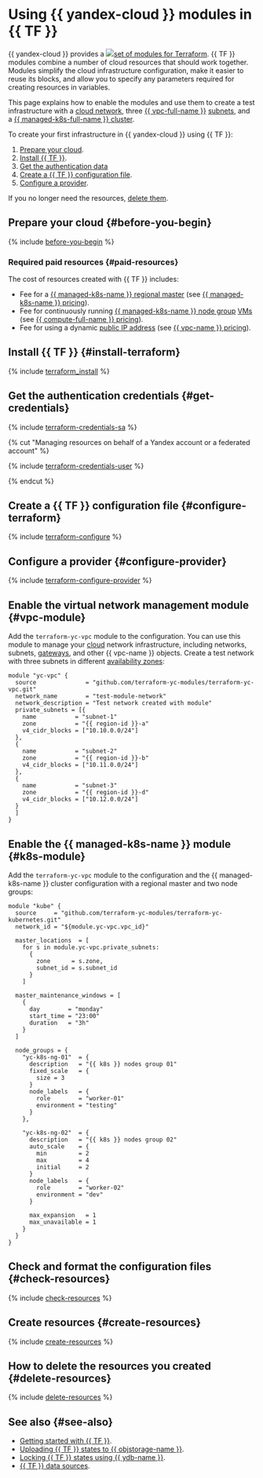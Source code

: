 # Using {{ yandex-cloud }} modules in {{ TF }}

{{ yandex-cloud }} provides a ![](../../_assets/overview/solution-library-icon.svg)[set of modules for Terraform](https://github.com/terraform-yc-modules). {{ TF }} modules combine a number of cloud resources that should work together. Modules simplify the cloud infrastructure configuration, make it easier to reuse its blocks, and allow you to specify any parameters required for creating resources in variables.

This page explains how to enable the modules and use them to create a test infrastructure with a [cloud network](../../vpc/concepts/network.md#network), three [{{ vpc-full-name }}](../../vpc/) [subnets](../../vpc/concepts/network.md#subnet), and a [{{ managed-k8s-full-name }} cluster](../../managed-kubernetes/concepts/index.md#kubernetes-cluster).

To create your first infrastructure in {{ yandex-cloud }} using {{ TF }}:
1. [Prepare your cloud](#before-you-begin).
1. [Install {{ TF }}](#install-terraform).
1. [Get the authentication data](#get-credentials)
1. [Create a {{ TF }} configuration file](#configure-terraform).
1. [Configure a provider](#configure-provider).

If you no longer need the resources, [delete them](#delete-resources).

## Prepare your cloud {#before-you-begin}

{% include [before-you-begin](../_tutorials_includes/before-you-begin.md) %}

### Required paid resources {#paid-resources}

The cost of resources created with {{ TF }} includes:
* Fee for a [{{ managed-k8s-name }} regional master](../../managed-kubernetes/concepts/index.md#master) (see [{{ managed-k8s-name }} pricing](../../managed-kubernetes/pricing.md)).
* Fee for continuously running [{{ managed-k8s-name }} node group](../../managed-kubernetes/concepts/index.md#node-group) [VMs](../../compute/concepts/vm.md) (see [{{ compute-full-name }} pricing](../../compute/pricing.md)).
* Fee for using a dynamic [public IP address](../../vpc/concepts/address.md#public-addresses) (see [{{ vpc-name }} pricing](../../vpc/pricing.md)).

## Install {{ TF }} {#install-terraform}

{% include [terraform_install](../../_tutorials/_tutorials_includes/terraform-install.md) %}

## Get the authentication credentials {#get-credentials}

{% include [terraform-credentials-sa](../../_tutorials/_tutorials_includes/terraform-credentials-sa.md) %}

{% cut "Managing resources on behalf of a Yandex account or a federated account" %}

{% include [terraform-credentials-user](../../_tutorials/_tutorials_includes/terraform-credentials-user.md) %}

{% endcut %}

## Create a {{ TF }} configuration file {#configure-terraform}

{% include [terraform-configure](../../_tutorials/_tutorials_includes/terraform-configure.md) %}

## Configure a provider {#configure-provider}

{% include [terraform-configure-provider](../../_tutorials/_tutorials_includes/terraform-configure-provider.md) %}

## Enable the virtual network management module {#vpc-module}

Add the `terraform-yc-vpc` module to the configuration. You can use this module to manage your [cloud](../../resource-manager/concepts/resources-hierarchy.md#cloud) network infrastructure, including networks, subnets, [gateways](../../vpc/concepts/gateways.md), and other {{ vpc-name }} objects. Create a test network with three subnets in different [availability zones](../../overview/concepts/geo-scope.md):

```hcl
module "yc-vpc" {
  source              = "github.com/terraform-yc-modules/terraform-yc-vpc.git"
  network_name        = "test-module-network"
  network_description = "Test network created with module"
  private_subnets = [{
    name           = "subnet-1"
    zone           = "{{ region-id }}-a"
    v4_cidr_blocks = ["10.10.0.0/24"]
  },
  {
    name           = "subnet-2"
    zone           = "{{ region-id }}-b"
    v4_cidr_blocks = ["10.11.0.0/24"]
  },
  {
    name           = "subnet-3"
    zone           = "{{ region-id }}-d"
    v4_cidr_blocks = ["10.12.0.0/24"]
  }
  ]
}
```

## Enable the {{ managed-k8s-name }} module {#k8s-module}

Add the `terraform-yc-vpc` module to the configuration and the {{ managed-k8s-name }} cluster configuration with a regional master and two node groups:

```hcl
module "kube" {
  source     = "github.com/terraform-yc-modules/terraform-yc-kubernetes.git"
  network_id = "${module.yc-vpc.vpc_id}"

  master_locations  = [
    for s in module.yc-vpc.private_subnets:
      {
        zone      = s.zone,
        subnet_id = s.subnet_id
      }
    ]

  master_maintenance_windows = [
    {
      day        = "monday"
      start_time = "23:00"
      duration   = "3h"
    }
  ]

  node_groups = {
    "yc-k8s-ng-01"  = {
      description   = "{{ k8s }} nodes group 01"
      fixed_scale   = {
        size = 3
      }
      node_labels   = {
        role        = "worker-01"
        environment = "testing"
      }
    },

    "yc-k8s-ng-02"  = {
      description   = "{{ k8s }} nodes group 02"
      auto_scale    = {
        min         = 2
        max         = 4
        initial     = 2
      }
      node_labels   = {
        role        = "worker-02"
        environment = "dev"
      }

      max_expansion   = 1
      max_unavailable = 1
    }
  }
}
```

## Check and format the configuration files {#check-resources}

{% include [check-resources](../../_tutorials/_tutorials_includes/terraform-check-resources.md) %}

## Create resources {#create-resources}

{% include [create-resources](../../_tutorials/_tutorials_includes/terraform-create-resources.md) %}

## How to delete the resources you created {#delete-resources}

{% include [delete-resources](../../_tutorials/_tutorials_includes/terraform-delete-resources.md) %}

## See also {#see-also}

* [Getting started with {{ TF }}](../../tutorials/infrastructure-management/terraform-quickstart.md).
* [Uploading {{ TF }} states to {{ objstorage-name }}](../../tutorials/infrastructure-management/terraform-state-storage.md).
* [Locking {{ TF }} states using {{ ydb-name }}](../../tutorials/infrastructure-management/terraform-state-lock.md).
* [{{ TF }} data sources](../../tutorials/infrastructure-management/terraform-data-sources.md).